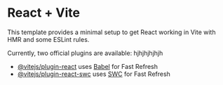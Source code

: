 # React + Vite

This template provides a minimal setup to get React working in Vite with HMR and some ESLint rules.

Currently, two official plugins are available:
hjhjhjhjhjh
- [@vitejs/plugin-react](https://github.com/vitejs/vite-plugin-react/blob/main/packages/plugin-react/README.md) uses [Babel](https://babeljs.io/) for Fast Refresh
- [@vitejs/plugin-react-swc](https://github.com/vitejs/vite-plugin-react-swc) uses [SWC](https://swc.rs/) for Fast Refresh
